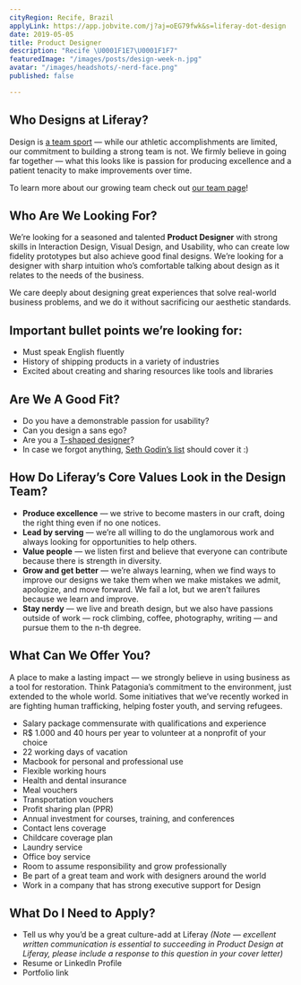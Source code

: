 ```yaml
---
cityRegion: Recife, Brazil
applyLink: https://app.jobvite.com/j?aj=oEG79fwk&s=liferay-dot-design
date: 2019-05-05
title: Product Designer
description: "Recife \U0001F1E7\U0001F1F7"
featuredImage: "/images/posts/design-week-n.jpg"
avatar: "/images/headshots/-nerd-face.png"
published: false

---
```

## Who Designs at Liferay?

Design is [a team sport](https://www.oreilly.com/ideas/12-qualities-of-effective-design-organizations) — while our athletic accomplishments are limited, our commitment to building a strong team is not. We firmly believe in going far together — what this looks like is passion for producing excellence and a patient tenacity to make improvements over time.

To learn more about our growing team check out [our team page](/team)!

## Who Are We Looking For?

We’re looking for a seasoned and talented **Product Designer** with strong skills in Interaction Design, Visual Design, and Usability, who can create low fidelity prototypes but also achieve good final designs. We’re looking for a designer with sharp intuition who’s comfortable talking about design as it relates to the needs of the business.

We care deeply about designing great experiences that solve real-world business problems, and we do it without sacrificing our aesthetic standards.

## Important bullet points we’re looking for:

-   Must speak English fluently
-   History of shipping products in a variety of industries
-   Excited about creating and sharing resources like tools and libraries

## Are We A Good Fit?

-   Do you have a demonstrable passion for usability?
-   Can you design a sans ego?
-   Are you a [T-shaped designer](https://chiefexecutive.net/ideo-ceo-tim-brown-t-shaped-stars-the-backbone-of-ideoaes-collaborative-culture__trashed/)?
-   In case we forgot anything, [Seth Godin’s list](https://seths.blog/2018/04/missing-from-your-job-description/) should cover it :)

## How Do Liferay’s Core Values Look in the Design Team?

-   **Produce excellence** — we strive to become masters in our craft, doing the right thing even if no one notices.
-   **Lead by serving** — we’re all willing to do the unglamorous work and always looking for opportunities to help others.
-   **Value people** — we listen first and believe that everyone can contribute because there is strength in diversity.
-   **Grow and get better** — we’re always learning, when we find ways to improve our designs we take them when we make mistakes we admit, apologize, and move forward. We fail a lot, but we aren’t failures because we learn and improve.
-   **Stay nerdy** — we live and breath design, but we also have passions outside of work — rock climbing, coffee, photography, writing — and pursue them to the n-th degree.

## What Can We Offer You?

A place to make a lasting impact — we strongly believe in using business as a tool for restoration. Think Patagonia’s commitment to the environment, just extended to the whole world. Some initiatives that we’ve recently worked in are fighting human trafficking, helping foster youth, and serving refugees.

-   Salary package commensurate with qualifications and experience
-   R\$ 1.000 and 40 hours per year to volunteer at a nonprofit of your choice
-   22 working days of vacation
-   Macbook for personal and professional use
-   Flexible working hours
-   Health and dental insurance
-   Meal vouchers
-   Transportation vouchers
-   Profit sharing plan (PPR)
-   Annual investment for courses, training, and conferences
-   Contact lens coverage
-   Childcare coverage plan
-   Laundry service
-   Office boy service
-   Room to assume responsibility and grow professionally
-   Be part of a great team and work with designers around the world
-   Work in a company that has strong executive support for Design

## What Do I Need to Apply?

-   Tell us why you’d be a great culture-add at Liferay _(Note — excellent written communication is essential to succeeding in Product Design at Liferay, please include a response to this question in your cover letter)_
-   Resume or LinkedIn Profile
-   Portfolio link